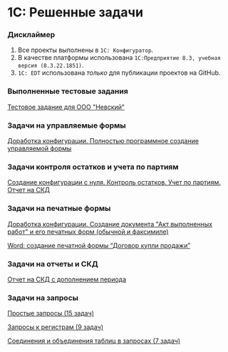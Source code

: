# 1С: Решенные задачи
### Дисклаймер
1. Все проекты выполнены в `1С: Конфигуратор`.
2. В качестве платформы использована `1С:Предприятие 8.3, учебная версия (8.3.22.1851)`.
3. `1С: EDT` использована *только* для публикации проектов на GitHub.
### Выполненные тестовые задания
[Тестовое задание для ООО "Невский"](https://github.com/anton-petrunov/1C-nevskiy-test)
### Задачи на управляемые формы
[Доработка конфигурации. Полностью программное создание управляемой формы](https://github.com/anton-petrunov/1C/tree/problem_14)

### Задачи контроля остатков и учета по партиям
[Создание конфигурации с нуля. Контроль остатков. Учет по партиям. Отчет на СКД](https://github.com/anton-petrunov/1C/tree/problem_27_5)
### Задачи на печатные формы

[Доработка конфигурации. Создание документа "Акт выполненных работ" и его печатных форм (обычной и факсимиле)](https://github.com/anton-petrunov/1C/tree/problem_28)

[Word: создание печатной формы “Договор купли продажи”](https://github.com/anton-petrunov/1C/tree/problem_29)

### Задачи на отчеты и СКД
[Отчет на СКД с дополнением периода](https://github.com/anton-petrunov/1C/tree/problem_34)

### Задачи на запросы
[Простые запросы (15 задач)](https://github.com/anton-petrunov/1C/tree/problem_20)

[Запросы к регистрам (9 задач)](https://github.com/anton-petrunov/1C/tree/problem_21)

[Соединения и объединения таблиц в запросах (7 задач)](https://github.com/anton-petrunov/1C/tree/problem_22)
